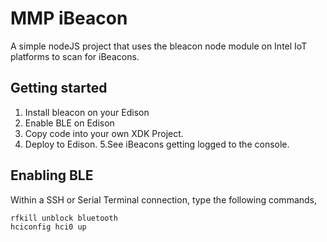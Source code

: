 MMP iBeacon
============================
A simple nodeJS project that uses the bleacon node module on Intel IoT platforms to scan for iBeacons.

## Getting started
1. Install bleacon on your Edison
2. Enable BLE on Edison
3. Copy code into your own XDK Project.
4. Deploy to Edison.
5.See iBeacons getting logged to the console.

## Enabling BLE
Within a SSH or Serial Terminal connection, type the following commands,
```
rfkill unblock bluetooth 
hciconfig hci0 up

